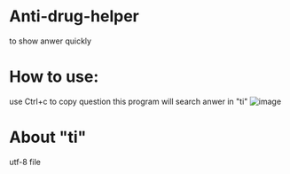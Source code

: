 # Anti-drug-helper
to show anwer quickly
# How to use:
  use Ctrl+c to copy question
  this program will search anwer in "ti"
  ![image](https://raw.githubusercontent.com/Neivd/Anti-drug-helper/main/how%20to%20use.png)
# About "ti"
  utf-8 file
